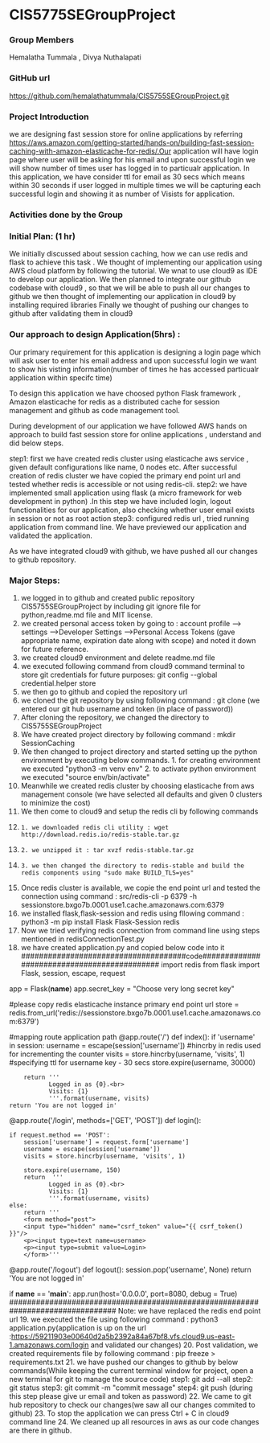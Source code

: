 # CIS5775SEGroupProject
### Group Members
Hemalatha Tummala , Divya Nuthalapati
### GitHub url
https://github.com/hemalathatummala/CIS5755SEGroupProject.git
### Project Introduction
we are designing fast session store for online applications by referring https://aws.amazon.com/getting-started/hands-on/building-fast-session-caching-with-amazon-elasticache-for-redis/.Our application will have login page where user will be asking for his email and upon successful login we will show number of times user has logged in to particualr
application. In this application, we have consider ttl for email as 30 secs which means within 30 seconds if user logged in multiple times we will be capturing each successful login and showing it as number of Visists for application.

### Activities done by the Group
### Initial Plan: (1 hr)
We initially discussed about session caching, how we can use redis and flask to achieve this task . We thought of implementing our application using AWS cloud platform by following the tutorial. 
We wnat to use cloud9 as IDE to develop our application. 
We then planned to integrate our github codebase with cloud9 , so that we will be able to push all our changes to github
we then thought of implementing our application in cloud9 by installing required libraries
Finally we thought of pushing our changes to github after validating them in cloud9

### Our approach to design Application(5hrs) : 

Our primary requirement for this application is designing a login page which will ask user to enter his email address and upon successful login we want to show his visting information(number of times he has accessed particualr application within specifc time)

To design this application we have choosed python Flask framework , Amazon elasticache for redis as a distributed cache for session management and github as code management tool.

During development of our application we have followed AWS hands on approach to build fast session store for online applications , understand and did below steps.

step1: first we have created redis cluster using elasticache aws service , given default configurations like name, 0 nodes etc. After successful creation of redis cluster we have copied the primary end point url and tested whether redis is accessible or not using redis-cli.
step2: we have implemented small application using flask (a micro framework for web development in python) .In this step we have included login, logout functionalities for our application, also checking whether user email exists in session or not as root action
step3: configured redis url , tried running application from command line. We have previewed our application and validated the application.

As we have integrated cloud9 with github, we have pushed all our changes to github repository. 

### Major Steps: 
1. we logged in to github and created public repository CIS5755SEGroupProject by including git ignore file for python,readme.md file and MIT license.
2. we created personal access token by going to : account profile --> settings -->Developer Settings -->Personal Access Tokens (gave appropriate name, expiration date along with scope) and noted it down for future reference.
3. we created cloud9 environment and delete readme.md file
4. we executed following command from cloud9 command terminal to store git credentials for future purposes: git config --global credential.helper store 
5. we then go to github and copied the repository url 
6. we cloned the git repository by using following command : git clone <repository-url> (we entered our git hub username and token (in place of password))
7. After cloning the repository, we changed the directory to CIS5755SEGroupProject
8. We have created project directory by following command : mkdir SessionCaching
9. We then changed to project directory and started setting up the python environment by executing below commands.
        1. for creating environment we executed "python3 -m venv env" 
        2. to activate python environment we executed "source env/bin/activate"
10. Meanwhile we created redis cluster by choosing elasticache from aws management console (we have selected all defaults and given 0 clusters to minimize the cost) 
11. We then come to cloud9 and setup the redis cli by following commands
12.     1. we downloaded redis cli utility : wget http://download.redis.io/redis-stable.tar.gz
13.     2. we unzipped it : tar xvzf redis-stable.tar.gz
14.     3. we then changed the directory to redis-stable and build the redis components using "sudo make BUILD_TLS=yes"
15. Once redis cluster is available, we copie the end point url and tested the connection using command : src/redis-cli -p 6379 -h sessionstore.bxgo7b.0001.use1.cache.amazonaws.com:6379
16. we installed flask,flask-session and redis using fllowing command : python3 -m pip install Flask Flask-Session redis
17. Now we tried verifying redis connection from command line using steps mentioned in redisConnectionTest.py
18. we have created application.py and copied below code into it 
#####################################code############################################
import redis
from flask import Flask, session,  escape, request

app = Flask(__name__)
app.secret_key = "Choose very long secret key"

#please copy redis elasticache instance primary end point url
store = redis.from_url('redis://sessionstore.bxgo7b.0001.use1.cache.amazonaws.com:6379')

#mapping route application path
@app.route('/')
def index():
    if 'username' in session:
        username = escape(session['username'])
        #hincrby in redis used for incrementing the counter 
        visits = store.hincrby(username, 'visits', 1)
        #specifying ttl for username key - 30 secs
        store.expire(username, 30000)
        
        return '''
               Logged in as {0}.<br>
               Visits: {1}
               '''.format(username, visits)
    return 'You are not logged in'

@app.route('/login', methods=['GET', 'POST'])
def login():

    if request.method == 'POST':
        session['username'] = request.form['username']
        username = escape(session['username'])
        visits = store.hincrby(username, 'visits', 1)
        
        store.expire(username, 150)
        return  '''
               Logged in as {0}.<br>
               Visits: {1}
               '''.format(username, visits)
    else:
        return '''
        <form method="post">
        <input type="hidden" name="csrf_token" value="{{ csrf_token() }}"/>
        <p><input type=text name=username>
        <p><input type=submit value=Login>
        </form>'''

@app.route('/logout')
def logout():
    session.pop('username', None)
    return 'You are not logged in'
    
if __name__ == '__main__':
    app.run(host='0.0.0.0', port=8080, debug = True)
################################################################################
Note: we have replaced the redis end point url
19. we executed the file using following command : python3 application.py(application is up on the url :https://59211903e00640d2a5b2392a84a67bf8.vfs.cloud9.us-east-1.amazonaws.com/login and validated our changes)
20. Post validation, we created requirements file by following command : pip freeze > requirements.txt
21. we have pushed our changes to github by below commands(While keeping the current terminal window for project,  open a new terminal for git to manage the source code)
        step1: git add --all
        step2: git status
        step3: git commit -m "commit message"
        step4: git push (during this step please give ur email and token as password)
22. We came to git hub repository to check our changes(we saw all our changes commited to github)
23. To stop the application we can press Ctrl + C in cloud9 command line 
24. We cleaned up all resources in aws as our code changes are there in github.



